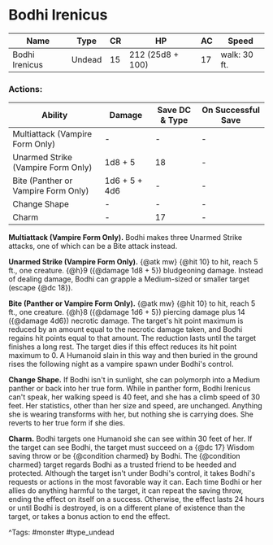 # Bodhi Irenicus

| Name | Type | CR | HP | AC | Speed |
|------|------|----|----|----|-------|
| Bodhi Irenicus | Undead | 15 | 212 (25d8 + 100) | 17 | walk: 30 ft. |

### Actions:

| Ability | Damage | Save DC & Type | On Successful Save |
|---------|--------|----------------|--------------------|
| Multiattack (Vampire Form Only) | - | - | - |
| Unarmed Strike (Vampire Form Only) | 1d8 + 5 | 18 | - |
| Bite (Panther or Vampire Form Only) | 1d6 + 5 + 4d6 | - | - |
| Change Shape | - | - | - |
| Charm | - | 17 | - |


**Multiattack (Vampire Form Only).** Bodhi makes three Unarmed Strike attacks, one of which can be a Bite attack instead.

**Unarmed Strike (Vampire Form Only).** {@atk mw} {@hit 10} to hit, reach 5 ft., one creature. {@h}9 ({@damage 1d8 + 5}) bludgeoning damage. Instead of dealing damage, Bodhi can grapple a Medium-sized or smaller target (escape {@dc 18}).

**Bite (Panther or Vampire Form Only).** {@atk mw} {@hit 10} to hit, reach 5 ft., one creature. {@h}8 ({@damage 1d6 + 5}) piercing damage plus 14 ({@damage 4d6}) necrotic damage. The target's hit point maximum is reduced by an amount equal to the necrotic damage taken, and Bodhi regains hit points equal to that amount. The reduction lasts until the target finishes a long rest. The target dies if this effect reduces its hit point maximum to 0. A Humanoid slain in this way and then buried in the ground rises the following night as a vampire spawn under Bodhi's control.

**Change Shape.** If Bodhi isn't in sunlight, she can polymorph into a Medium panther or back into her true form. While in panther form, Bodhi Irenicus can't speak, her walking speed is 40 feet, and she has a climb speed of 30 feet. Her statistics, other than her size and speed, are unchanged. Anything she is wearing transforms with her, but nothing she is carrying does. She reverts to her true form if she dies.

**Charm.** Bodhi targets one Humanoid she can see within 30 feet of her. If the target can see Bodhi, the target must succeed on a {@dc 17} Wisdom saving throw or be {@condition charmed} by Bodhi. The {@condition charmed} target regards Bodhi as a trusted friend to be heeded and protected. Although the target isn't under Bodhi's control, it takes Bodhi's requests or actions in the most favorable way it can. Each time Bodhi or her allies do anything harmful to the target, it can repeat the saving throw, ending the effect on itself on a success. Otherwise, the effect lasts 24 hours or until Bodhi is destroyed, is on a different plane of existence than the target, or takes a bonus action to end the effect.

^Tags: #monster #type_undead